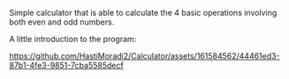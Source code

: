 Simple calculator that is able to calculate the 4 basic operations involving both even and odd numbers.


A little introduction to the program:

https://github.com/HastiMoradi2/Calculator/assets/161584562/44461ed3-87b1-4fe3-9851-7cba5585decf

